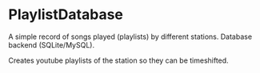 # PlaylistDatabase
A simple record of songs played (playlists) by different stations. Database backend (SQLite/MySQL).

Creates youtube playlists of the station so they can be timeshifted.
